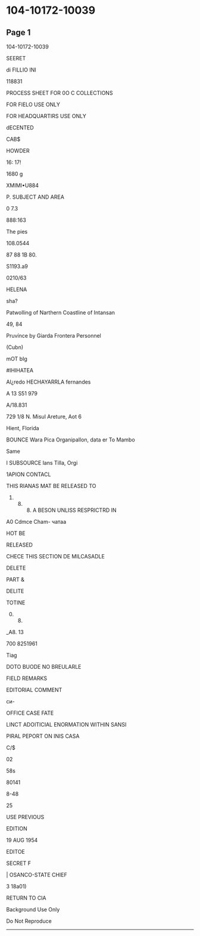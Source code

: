 # 104-10172-10039

## Page 1

104-10172-10039

SEERET

di FILLIO INI

118831

PROCESS SHEET FOR 0O C COLLECTIONS

FOR FIELO USE ONLY

FOR HEADQUARTIRS USE ONLY

dECENTED

CAB$

HOWDER

16: 17!

1680 g

XMIMI•U884

P. SUBJECT AND AREA

0 7.3

888:163

The pies

108.0544

87 88 1B 80.

S1193.a9

0210/63

HELENA

sha?

Patwolling of Narthern Coastline of Intansan

49, 84

Pruvínce by Giarda Frontera Personnel

(Cubn)

mOT bIg

#IHIHATEA

Al¿redo HECHAYARRLA fernandes

A 13 S51 979

A/18.831

729 1/8 N. Misul Areture, Aot 6

Hient, Florida

BOUNCE Wara Pica Organipallon, data er To Mambo

Same

I SUBSOURCE lans Tilla, Orgi

1AРIОN CONTACL

THIS RIANAS MAT BE RELEASED TO

1. 8. 8. A BESON UNLISS RESPRICTRD IN

A0 Cdmce Cham- чатаа

HOT BE

RELEASED

CHECE THIS SECTION DE MILCASADLE

DELETE

PART &

DELITE

TOTINE

0. 8.

_A8. 13

700 8251961

Tiag

DOTO BUODE NO BREULARLE

FIELD REMARKS

EDITORIAL COMMENT

си-

OFFICE CASE FATE

LINCT ADOITICIAL ENORMATION WITHIN SANSI

PIRAL PEPORT ON INIS CASA

C/$

02

58s

80141

8-48

25

USE PREVIOUS

EDITION

19 AUG 1954

EDITOE

SECRET F

| OSANCO-STATE CHIEF

3 18a01)

RETURN TO CIA

Background Use Only

Do Not Reproduce

---

